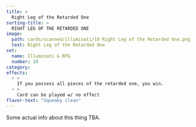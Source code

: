 ```yaml
---
title: >
  Right Leg of the Retarded One
sorting-title: >
  RIGHT LEG OF THE RETARDED ONE
image: 
  path: cards/scanned/illuminati/10 Right Leg of the Retarded One.png
  text: Right Leg of the Retarded One
set:
  name: Illuminati & RPG
  number: 10
category: 
effects: 
  - >
    If you possess all pieces of the retarded one, you win.
  - >
    Card can be played w/ no effect
flavor-text: "Squeaky clean"
---
```

Some actual info about this thing TBA.
